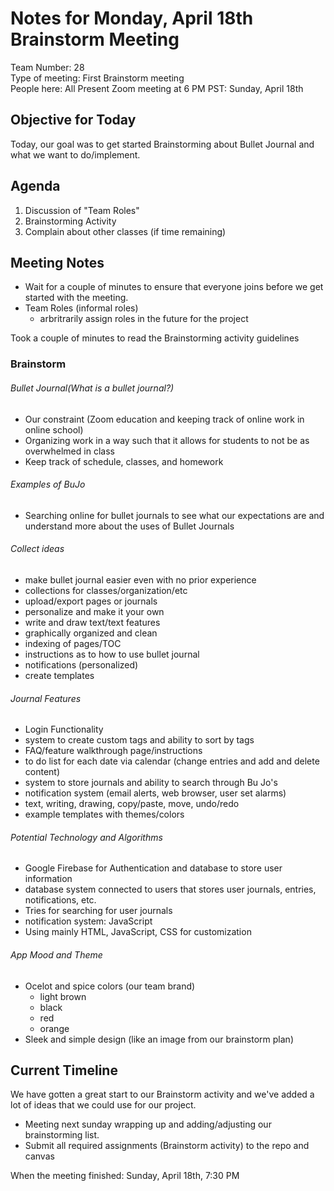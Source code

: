 # Notes for Monday, April 18th Brainstorm Meeting
Team Number: 28  
Type of meeting: First Brainstorm meeting  
People here: All Present
Zoom meeting at 6 PM PST: Sunday, April 18th  

## Objective for Today
Today, our goal was to get started Brainstorming about Bullet Journal and what we want to do/implement.

## Agenda
1. Discussion of "Team Roles"
2. Brainstorming Activity
3. Complain about other classes (if time remaining)

## Meeting Notes
- Wait for a couple of minutes to ensure that everyone joins before we get started with the meeting.
- Team Roles (informal roles)
  - arbritrarily assign roles in the future for the project

Took a couple of minutes to read the Brainstorming activity guidelines

### Brainstorm
###### Bullet Journal(What is a bullet journal?)
- Our constraint (Zoom education and keeping track of online work in online school)
- Organizing work in a way such that it allows for students to not be as overwhelmed in class
- Keep track of schedule, classes, and homework

###### Examples of BuJo
- Searching online for bullet journals to see what our expectations are and understand more about the uses of Bullet Journals

###### Collect ideas
- make bullet journal easier even with no prior experience
- collections for classes/organization/etc
- upload/export pages or journals
- personalize and make it your own
- write and draw text/text features
- graphically organized and clean
- indexing of pages/TOC
- instructions as to how to use bullet journal
- notifications (personalized)
- create templates

###### Journal Features
- Login Functionality
- system to create custom tags and ability to sort by tags
- FAQ/feature walkthrough page/instructions
- to do list for each date via calendar (change entries and add and delete content)
- system to store journals and ability to search through Bu Jo's
- notification system (email alerts, web browser, user set alarms)
- text, writing, drawing, copy/paste, move, undo/redo
- example templates with themes/colors

###### Potential Technology and Algorithms
- Google Firebase for Authentication and database to store user information
- database system connected to users that stores user journals, entries, notifications, etc.
- Tries for searching for user journals
- notification system: JavaScript
- Using mainly HTML, JavaScript, CSS for customization

###### App Mood and Theme
- Ocelot and spice colors (our team brand)
  * light brown
  * black
  * red
  * orange
- Sleek and simple design (like an image from our brainstorm plan)

## Current Timeline
We have gotten a great start to our Brainstorm activity and we've added a lot of ideas that we could use for our project.
- Meeting next sunday wrapping up and adding/adjusting our brainstorming list.
- Submit all required assignments (Brainstorm activity) to the repo and canvas

When the meeting finished: Sunday, April 18th, 7:30 PM
